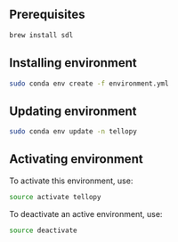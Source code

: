 ## Prerequisites

```bash
brew install sdl
```

## Installing environment

```bash
sudo conda env create -f environment.yml
```

## Updating environment

```bash
sudo conda env update -n tellopy
```

## Activating environment

To activate this environment, use:

```bash
source activate tellopy
```

To deactivate an active environment, use:

```bash
source deactivate
```
